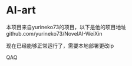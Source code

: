 # AI-art
本项目来自yurineko73的项目，以下是他的项目地址 github.com/yurineko73/NovelAI-WeiXin

现在已经能够正常运行了，需要本地部署更改ip

QAQ
